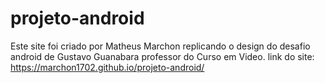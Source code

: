 # projeto-android
Este site foi criado por Matheus Marchon replicando o design do desafio android de Gustavo Guanabara professor do Curso em Video.
link do site: https://marchon1702.github.io/projeto-android/
